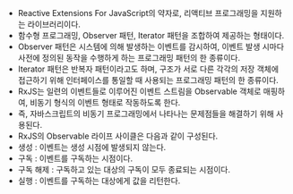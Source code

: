 - Reactive Extensions For JavaScript의 약자로, 리액티브 프로그래밍을 지원하는 라이브러리이다.
- 함수형 프로그래밍, Observer 패턴, Iterator 패턴을 조합하여 제공하는 형태이다.
- Observer 패턴은 시스템에 의해 발생하는 이벤트를 감시하여, 이벤트 발생 시마다 사전에 정의된 동작을 수행하게 하는 프로그래밍 패턴의 한 종류이다.
- Iterator 패턴은 반복자 패턴이라고도 하며, 구조가 서로 다른 각각의 저장 객체에 접근하기 위해 인터페이스를 통일할 때 사용되는 프로그래밍 패턴의 한 종류이다.
- RxJS는 일련의 이벤트들로 이루어진 이벤트 스트림을 Observable 객체로 매핑하여, 비동기 형식의 이벤트 형태로 작동하도록 한다.
- 즉, 자바스크립트의 비동기 프로그래밍에서 나타나는 문제점들을 해결하기 위해 사용된다.
- RxJS의 Observable 라이프 사이클은 다음과 같이 구성된다.
- 생성 : 이벤트는 생성 시점에 발생되지 않는다.
- 구독 : 이벤트를 구독하는 시점이다.
- 구독 해제 : 구독하고 있는 대상의 구독이 모두 종료되는 시점이다.
- 실행 : 이벤트를 구독하는 대상에게 값을 리턴한다.

